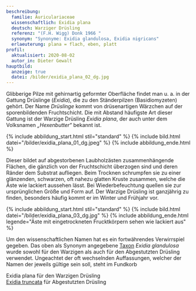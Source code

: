 ```yaml
---
beschreibung:
  familie: Auriculariaceae
  wissenschaftlich: Exidia plana
  deutsch: Warziger Drüsling
  referenz: "(F.H. Wigg) Donk 1966 "
  synonym: "Synonyme: Exidia glandulosa, Exidia nigricans"
  erlaeuterung: plana = flach, eben, platt
profil:
  aktualisiert: 2020-08-02
  autor_in: Dieter Gewalt
hauptbild:
  anzeige: true
  datei: /bilder/exidia_plana_02_dg.jpg
---
```

Glibberige Pilze mit gehirnartig geformter Oberfläche findet man u. a. in der Gattung Drüslinge (*Exidia*), die zu den Ständerpilzen (Basidiomyzeten) gehört. Der Name *Drüslinge* kommt von drüsenartigen Wärzchen auf der sporenbildenden Fruchtschicht. Die mit Abstand häufigste Art dieser Gattung ist der Warzige Drüsling *Exidia plana*, der auch unter dem Volksnamen *„Hexenbutter“* bekannt ist.

{% include abbildung_start.html stil="standard" %}
{% include bild.html datei="/bilder/exidia_plana_01_dg.jpeg" %}
{% include abbildung_ende.html %}

Dieser bildet auf abgestorbenen Laubholzästen zusammenhängende Flächen, die gänzlich von der Fruchtschicht überzogen sind und deren Ränder dem Substrat aufliegen. Beim Trocknen schrumpfen sie zu einer glänzenden, schwarzen, oft nahezu glatten Kruste zusammen, welche die Äste wie lackiert aussehen lässt. Bei Wiederbefeuchtung quellen sie zur ursprünglichen Größe und Form auf. Der Warzige Drüsling ist ganzjährig zu finden, besonders häufig kommt er im Winter und Frühjahr vor.

{% include abbildung_start.html stil="standard" %}
{% include bild.html datei="/bilder/exidia_plana_03_dg.jpg" %}
{% include abbildung_ende.html legende="Äste mit eingetrockneten Frucktkörpern sehen wie lackiert aus" %}

Um den wissenschaftlichen Namen hat es ein fortwährendes Verwirrspiel gegeben. Das oben als Synonym angegebene [Taxon](Taxon "Glossar") *Exidia glandulosa* wurde sowohl für den Warzigen als auch für den Abgestutzten Drüsling verwendet. Ungeachtet der oft wechselnden Auffassungen, welcher der Namen der jeweils gültige sein soll, steht im Fundkorb

Exidia plana für den Warzigen Drüsling\
[Exidia truncata](/pilze/exidia-truncata-abgestutzter-drüsling) für Abgestutzten Drüsling